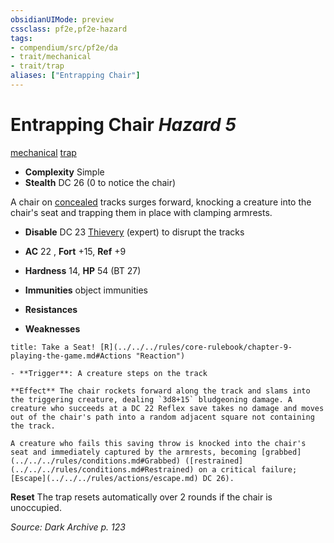 ```yaml
---
obsidianUIMode: preview
cssclass: pf2e,pf2e-hazard
tags:
- compendium/src/pf2e/da
- trait/mechanical
- trait/trap
aliases: ["Entrapping Chair"]
---
```

# Entrapping Chair *Hazard 5*  
[mechanical](../../../rules/traits/mechanical.md)  [trap](../../../rules/traits/trap.md)  

- **Complexity** Simple
- **Stealth** DC 26 (0 to notice the chair)  

A chair on [concealed](../../../rules/conditions.md#Concealed) tracks surges forward, knocking a creature into the chair's seat and trapping them in place with clamping armrests.

- **Disable** DC 23 [Thievery](../../skills.md#Thievery) (expert) to disrupt the tracks  

- **AC** 22 , **Fort** +15, **Ref** +9
- **Hardness** 14, **HP** 54 (BT 27)
- **Immunities** object immunities
- **Resistances** 
- **Weaknesses** 
     
```ad-embed-ability
title: Take a Seat! [R](../../../rules/core-rulebook/chapter-9-playing-the-game.md#Actions "Reaction")

- **Trigger**: A creature steps on the track

**Effect** The chair rockets forward along the track and slams into the triggering creature, dealing `3d8+15` bludgeoning damage. A creature who succeeds at a DC 22 Reflex save takes no damage and moves out of the chair's path into a random adjacent square not containing the track.

A creature who fails this saving throw is knocked into the chair's seat and immediately captured by the armrests, becoming [grabbed](../../../rules/conditions.md#Grabbed) ([restrained](../../../rules/conditions.md#Restrained) on a critical failure; [Escape](../../../rules/actions/escape.md) DC 26).
```

**Reset** The trap resets automatically over 2 rounds if the chair is unoccupied.  

*Source: Dark Archive p. 123*
